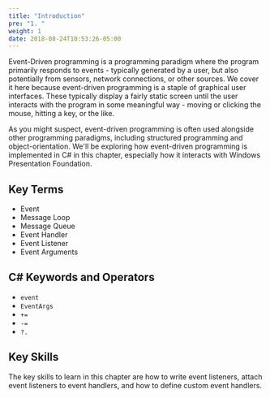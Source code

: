 ```yaml
---
title: "Introduction"
pre: "1. "
weight: 1
date: 2018-08-24T10:53:26-05:00
---
```


Event-Driven programming is a programming paradigm where the program primarily responds to events - typically generated by a user, but also potentially from sensors, network connections, or other sources.  We cover it here because event-driven programming is a staple of graphical user interfaces.  These typically display a fairly static screen until the user interacts with the program in some meaningful way - moving or clicking the mouse, hitting a key, or the like.

As you might suspect, event-driven programming is often used alongside other programming paradigms, including structured programming and object-orientation.  We'll be exploring how event-driven programming is implemented in C# in this chapter, especially how it interacts with Windows Presentation Foundation.

## Key Terms

* Event
* Message Loop
* Message Queue
* Event Handler
* Event Listener
* Event Arguments

## C# Keywords and Operators

* `event`
* `EventArgs`
* `+=`
* `-=`
* `?.`


## Key Skills
The key skills to learn in this chapter are how to write event listeners, attach event listeners to event handlers, and how to define custom event handlers.